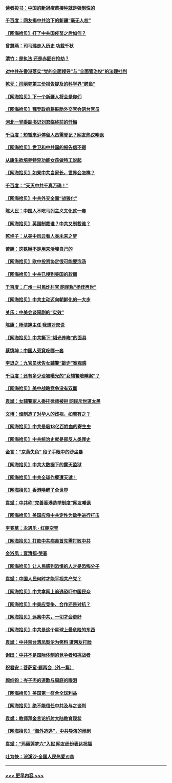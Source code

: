 #### [读者投书：中国的新冠疫苗接种就是强制性的](../pages/nsc993/n12859932.md?t=04071752) 
#### [千百度：网友揭中共治下的新疆“毫无人权”](../pages/nsc993/n12858385.md?t=04071752) 
#### [【网海拾贝】打了中共国疫苗之后如何？](../pages/nsc993/n12857866.md?t=04071752) 
#### [曾慧燕：司马璐走入历史 功载千秋](../pages/nsc993/n12856996.md?t=04071752) 
#### [清竹：是执法 还是赤匪在抢劫？](../pages/nsc993/n12856952.md?t=04071752) 
#### [对中共在香港落实“党的全面领导”与“全面管治权”的法理批判](../pages/nsc993/n12856929.md?t=04071752) 
#### [乾元：闫丽梦第三份报告提及的科学界“鳄鱼”](../pages/nsc993/n12855985.md?t=04071752) 
#### [【网海拾贝】下一个新疆人将会是你们](../pages/nsc993/n12855864.md?t=04071752) 
#### [【网海拾贝】拜登政府将鼓励外交官会晤台官员](../pages/nsc993/n12853615.md?t=04071752) 
#### [河北一党委副书记刘君临终前的忏悔](../pages/nsc993/n12849420.md?t=04071752) 
#### [千百度：短暂来沪停留人员需登记？网友热议嘲讽](../pages/nsc993/n12853497.md?t=04071752) 
#### [【网海拾贝】世卫和中共国的报告信不得](../pages/nsc993/n12850902.md?t=04071752) 
#### [从康生欲培养特异功能女孩做特工说起](../pages/nsc993/n12849289.md?t=04071752) 
#### [【网海拾贝】如果中共当家长，世界会怎样？](../pages/nsc993/n12848436.md?t=04071752) 
#### [千百度：“天灭中共千真万确！”](../pages/nsc993/n12845659.md?t=04071752) 
#### [【网海拾贝】中共外交全面“战狼化”](../pages/nsc993/n12845607.md?t=04071752) 
#### [陈大民：中国人不吃马列主义文化这一套](../pages/nsc993/n12842496.md?t=04071752) 
#### [【网海拾贝】英国制裁谁？中共又制裁谁？](../pages/nsc993/n12840909.md?t=04071752) 
#### [乾坤子：从美中风云看人类未来之梦](../pages/nsc993/n12840590.md?t=04071752) 
#### [苦胆：这铁锹不是用来活埋自己的](../pages/nsc993/n12839512.md?t=04071752) 
#### [【网海拾贝】欧中投资协定很可能要泡汤](../pages/nsc993/n12835122.md?t=04071752) 
#### [【网海拾贝】中共已嗅到美国的软弱](../pages/nsc993/n12832411.md?t=04071752) 
#### [千百度：广州一村民炸村官 网民称“杨佳再世”](../pages/nsc993/n12832380.md?t=04071752) 
#### [【网海拾贝】中共主动迈向朝鲜化的一大步](../pages/nsc993/n12829887.md?t=04071752) 
#### [关乐：中美会谈闹剧的“实效”](../pages/nsc993/n12826698.md?t=04071752) 
#### [陈康：杨洁篪主任  我想对您说](../pages/nsc993/n12826609.md?t=04071752) 
#### [【网海拾贝】中共撕下“韬光养晦”的面具](../pages/nsc993/n12826459.md?t=04071752) 
#### [蔡慎坤：中国人究竟吃哪一套](../pages/nsc993/n12826010.md?t=04071752) 
#### [李退之：九官员状告女辅警“敲诈”案观感](../pages/nsc993/n12823984.md?t=04071752) 
#### [千百度：还有多少没被曝光的“女辅警陪睡案”？](../pages/nsc993/n12822136.md?t=04071752) 
#### [【网海拾贝】美中战略竞争没有双赢](../pages/nsc993/n12822105.md?t=04071752) 
#### [袁斌：女辅警家人委托律师被拒 网民斥世道太黑](../pages/nsc993/n12822004.md?t=04071752) 
#### [文博：谁制造了对华人的歧视，如若有之？](../pages/nsc993/n12821635.md?t=04071752) 
#### [【网海拾贝】中共是吸13亿百姓血的寄生虫](../pages/nsc993/n12819191.md?t=04071752) 
#### [【网海拾贝】中共统治史就是部反人类罪史](../pages/nsc993/n12816738.md?t=04071752) 
#### [金言：“京黄失色” 段子手眼中的沙尘暴](../pages/nsc993/n12815700.md?t=04071752) 
#### [【网海拾贝】中共大数据下的露天监狱](../pages/nsc993/n12811075.md?t=04071752) 
#### [【网海拾贝】中共全球作孽遭天谴！](../pages/nsc993/n12810258.md?t=04071752) 
#### [【网海拾贝】香港唤醒了全世界](../pages/nsc993/n12809100.md?t=04071752) 
#### [袁斌：中共称“完善香港选举制度”网友嘲讽](../pages/nsc993/n12808994.md?t=04071752) 
#### [【网海拾贝】美国应将中共定性为敌手进行打击](../pages/nsc993/n12806870.md?t=04071752) 
#### [李春草：永遇乐 · 红朝空壳](../pages/nsc993/n12805365.md?t=04071752) 
#### [【网海拾贝】打败中共病毒首先需打败中共](../pages/nsc993/n12803930.md?t=04071752) 
#### [金浴凤：宴清都‧哭春](../pages/nsc993/n12801601.md?t=04071752) 
#### [【网海拾贝】让人民感到恐惧的人才是恐怖分子](../pages/nsc993/n12799347.md?t=04071752) 
#### [袁斌：中国人民何时才能平视共产党？](../pages/nsc993/n12799306.md?t=04071752) 
#### [【网海拾贝】中共拿网上追逃恐吓中国民众](../pages/nsc993/n12796905.md?t=04071752) 
#### [【网海拾贝】中美应竞争、合作还是对抗？](../pages/nsc993/n12794675.md?t=04071752) 
#### [【网海拾贝】远离中共，一切才会更好](../pages/nsc993/n12793572.md?t=04071752) 
#### [【网海拾贝】中共是这个星球上最危险的东西](../pages/nsc993/n12791400.md?t=04071752) 
#### [袁斌：中共禁台湾凤梨沦为笑料 遭网友打脸](../pages/nsc993/n12791335.md?t=04071752) 
#### [谢田：中共不是国际体制的竞争者和挑战者](../pages/nsc993/n12791212.md?t=04071752) 
#### [祝君安：菩萨蛮·题两会（外一篇）](../pages/nsc993/n12786801.md?t=04071752) 
#### [颜纯钩：岑子杰的道歉与周庭的眼泪](../pages/nsc993/n12786775.md?t=04071752) 
#### [【网海拾贝】美国第一符合全球利益](../pages/nsc993/n12786666.md?t=04071752) 
#### [【网海拾贝】绝不能信任中共及与之谈判](../pages/nsc993/n12784266.md?t=04071752) 
#### [袁斌：教师拜金言论折射大陆教育现状](../pages/nsc993/n12783868.md?t=04071752) 
#### [【网海拾贝】“海外追逃”，中共导演的闹剧](../pages/nsc993/n12781638.md?t=04071752) 
#### [袁斌：“玛丽莲梦六”入狱 网友纷纷表达祝福](../pages/nsc993/n12781432.md?t=04071752) 
#### [吐为快：浣溪沙·全国人民热爱刃总](../pages/nsc993/n12781393.md?t=04071752) 

----
#### [ >>> 更早内容 <<< ](../indexes/nsc993-earlier.md)
